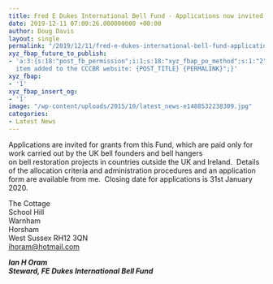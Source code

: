 ```yaml
---
title: Fred E Dukes International Bell Fund - Applications now invited
date: 2019-12-11 07:00:26.000000000 +00:00
author: Doug Davis
layout: single
permalink: "/2019/12/11/fred-e-dukes-international-bell-fund-applications-now-invited/"
xyz_fbap_future_to_publish:
- 'a:3:{s:18:"post_fb_permission";i:1;s:18:"xyz_fbap_po_method";s:1:"2";s:16:"xyz_fbap_message";s:62:"News
  item added to the CCCBR website: {POST_TITLE} {PERMALINK}";}'
xyz_fbap:
- '1'
xyz_fbap_insert_og:
- '1'
image: "/wp-content/uploads/2015/10/latest_news-e1488532238309.jpg"
categories:
- Latest News
---
```

Applications are invited for grants from this Fund, which are paid only for work carried out by the UK bell founders and bell hangers  
on bell restoration projects in countries outside the UK and Ireland.  Details of the allocation criteria and administration procedures and an application form are available from me.  Closing date for applications is 31st January 2020.

The Cottage  
School Hill  
Warnham  
Horsham  
West Sussex RH12 3QN  
<ihoram@hotmail.com>

**_Ian H Oram_**  
**_Steward, FE Dukes International Bell Fund_**

